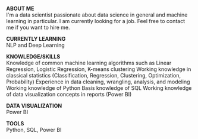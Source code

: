 **ABOUT ME** <br />
I'm a data scientist passionate about data science in general and machine learning in particular. I am currently looking for a job. Feel free to contact me if you want to hire me.

**CURRENTLY LEARNING** <br />
NLP and Deep Learning

**KNOWLEDGE/SKILLS** <br />
Knowledge of common machine learning algorithms such as Linear Regression, Logistic Regression, K-means clustering
Working knowledge in classical statistics (Classification, Regression, Clustering, Optimization, Probability)
Experience in data cleaning, wrangling, analysis, and modeling
Working knowledge of Python
Basis knowledge of SQL
Working knowledge of data visualization concepts in reports (Power BI)

**DATA VISUALIZATION** <br />
Power BI

**TOOLS** <br />
Python, SQL, Power BI
